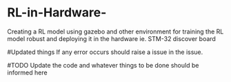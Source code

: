 # RL-in-Hardware-
Creating a RL model using gazebo and other environment for training the RL model robust and deploying it in the hardware ie. STM-32 discover board




#Updated things
If any error occurs should raise a issue in the issue.

#TODO
Update the code and whatever things to be done should be informed here
